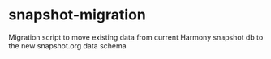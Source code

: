 # snapshot-migration
Migration script to move existing data from current Harmony snapshot db to the new snapshot.org data schema
